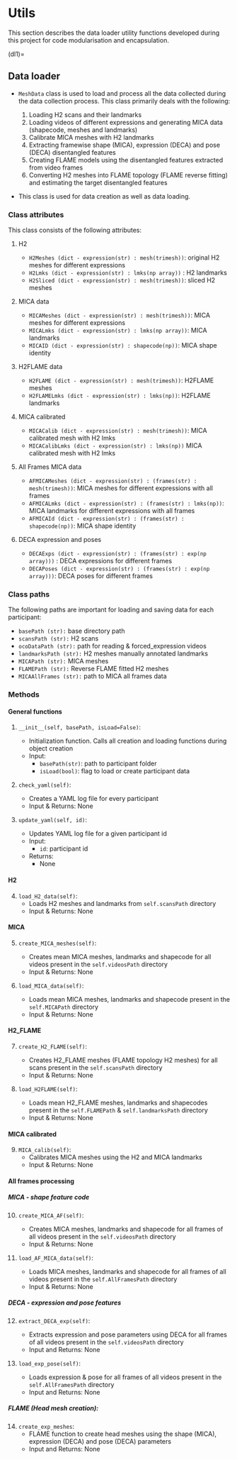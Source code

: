 # Utils

This section describes the data loader utility functions developed during this project for code modularisation and encapsulation. 

(dl1)=
## Data loader

- ```MeshData``` class is used to load and process all the data collected during the data collection process. This class primarily deals with the following:
    1. Loading H2 scans and their landmarks
    2. Loading videos of different expressions and generating MICA data (shapecode, meshes and landmarks)
    3. Calibrate MICA meshes with H2 landmarks
    4. Extracting framewise shape (MICA), expression (DECA) and pose (DECA) disentangled features
    5. Creating FLAME models using the disentangled features extracted from video frames
    6. Converting H2 meshes into FLAME topology (FLAME reverse fitting) and estimating the target disentangled features

- This class is used for data creation as well as data loading.

### Class attributes
This class consists of the following attributes:
1. H2
    - ```H2Meshes (dict - expression(str) : mesh(trimesh))```: original H2 meshes for different expressions
    - ```H2Lmks (dict - expression(str) : lmks(np array))``` : H2 landmarks
    - ```H2Sliced (dict - expression(str) : mesh(trimesh))```: sliced H2 meshes

2. MICA data
    - ```MICAMeshes (dict - expression(str) : mesh(trimesh))```: MICA meshes for different expressions
    - ```MICALmks (dict - expression(str) : lmks(np array))```: MICA landmarks
    - ```MICAID (dict - expression(str) : shapecode(np))```: MICA shape identity

3. H2FLAME data
    - ```H2FLAME (dict - expression(str) : mesh(trimesh))```: H2FLAME meshes
    - ```H2FLAMELmks (dict - expression(str) : lmks(np))```: H2FLAME landmarks

4. MICA calibrated
    - ```MICACalib (dict - expression(str) : mesh(trimesh))```: MICA calibrated mesh with H2 lmks
    - ```MICACalibLmks (dict - expression(str) : lmks(np))``` MICA calibrated mesh with H2 lmks

5. All Frames MICA data
    - ```AFMICAMeshes (dict - expression(str) : (frames(str) : mesh(trimesh))```: MICA meshes for different expressions with all frames
    - ```AFMICALmks (dict - expression(str) : (frames(str) : lmks(np))```: MICA landmarks for different expressions with all frames
    - ```AFMICAId (dict - expression(str) : (frames(str) : shapecode(np))```: MICA shape identity

6. DECA expression and poses
    - ```DECAExps (dict - expression(str) : (frames(str) : exp(np array)))``` : DECA expressions for different frames
    - ```DECAPoses (dict - expression(str) : (frames(str) : exp(np array)))```: DECA poses for different frames

### Class paths
The following paths are important for loading and saving data for each participant:
- ```basePath (str):``` base directory path
- ```scansPath (str):``` H2 scans
- ```ocoDataPath (str):``` path for reading & forced_expression videos
- ```landmarksPath (str):``` H2 meshes manually annotated landmarks
- ```MICAPath (str):``` MICA meshes
- ```FLAMEPath (str):``` Reverse FLAME fitted H2 meshes
- ```MICAAllFrames (str):``` path to MICA all frames data

### Methods

#### General functions

1. ```__init__(self, basePath, isLoad=False)```:
    - Initialization function. Calls all creation and loading functions during object creation
    - Input:
        - ```basePath(str)```: path to participant folder
        - ```isLoad(bool)```: flag to load or create participant data

2. ```check_yaml(self)```:
    - Creates a YAML log file for every participant 
    - Input & Returns: None

3. ```update_yaml(self, id)```:
    - Updates YAML log file for a given participant id
    - Input:
        - ```id```: participant id
    - Returns: 
        - None

#### H2

4. ```load_H2_data(self)```:
    - Loads H2 meshes and landmarks from ```self.scansPath``` directory
    - Input & Returns: None

#### MICA

5. ```create_MICA_meshes(self)```:
    - Creates mean MICA meshes, landmarks and shapecode for all videos present in the ```self.videosPath``` directory
    - Input & Returns: None

6. ```load_MICA_data(self)```:
    - Loads mean MICA meshes, landmarks and shapecode present in the ```self.MICAPath``` directory
    - Input & Returns: None

#### H2_FLAME

7. ```create_H2_FLAME(self)```:
    - Creates H2_FLAME meshes (FLAME topology H2 meshes) for all scans present in the ```self.scansPath``` directory
    - Input & Returns: None

8. ```load_H2FLAME(self)```:
    - Loads mean H2_FLAME meshes, landmarks and shapecodes present in the ```self.FLAMEPath``` & ```self.landmarksPath``` directory
    - Input & Returns: None

#### MICA calibrated

9. ```MICA_calib(self)```:
    - Calibrates MICA meshes using the H2 and MICA landmarks
    - Input & Returns: None

#### All frames processing

##### MICA - shape feature code

10. ```create_MICA_AF(self)```:
    - Creates MICA meshes, landmarks and shapecode for all frames of all videos present in the ```self.videosPath``` directory
    - Input & Returns: None

11. ```load_AF_MICA_data(self)```:
    - Loads MICA meshes, landmarks and shapecode for all frames of all videos present in the ```self.AllFramesPath``` directory
    - Input & Returns: None

##### DECA - expression and pose features

12. ```extract_DECA_exp(self)```:
    - Extracts expression and pose parameters using DECA for all frames of all videos present in the ```self.videosPath``` directory
    - Input and Returns: None

13. ```load_exp_pose(self)```:
    - Loads expression & pose for all frames of all videos present in the ```self.AllFramesPath``` directory
    - Input and Returns: None

##### FLAME (Head mesh creation):

14. ```create_exp_meshes```:
    - FLAME function to create head meshes using the shape (MICA), expression (DECA) and pose (DECA) parameters
    - Input and Returns: None

<!-- Also mention about participants.py -->

